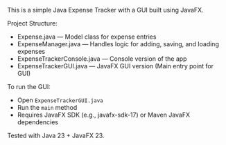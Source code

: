 This is a simple Java Expense Tracker with a GUI built using JavaFX.

Project Structure:
- Expense.java — Model class for expense entries
- ExpenseManager.java — Handles logic for adding, saving, and loading expenses
- ExpenseTrackerConsole.java — Console version of the app
- ExpenseTrackerGUI.java — JavaFX GUI version (Main entry point for GUI)

To run the GUI:
- Open `ExpenseTrackerGUI.java`
- Run the `main` method
- Requires JavaFX SDK (e.g., javafx-sdk-17) or Maven JavaFX dependencies

Tested with Java 23 + JavaFX 23.
